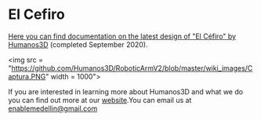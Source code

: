 # El Cefiro

[Here you can find documentation on the latest design of "El Céfiro" by Humanos3D](https://github.com/Humanos3D/El-Cefiro/wiki) (completed September 2020).

<img src = "https://github.com/Humanos3D/RoboticArmV2/blob/master/wiki_images/Captura.PNG" width = 1000">

If you are interested in learning more about Humanos3D and what we do you can find out more at our [website](https://e-nablemedellin.com/en/home/).You can email us at enablemedellin@gmail.com


